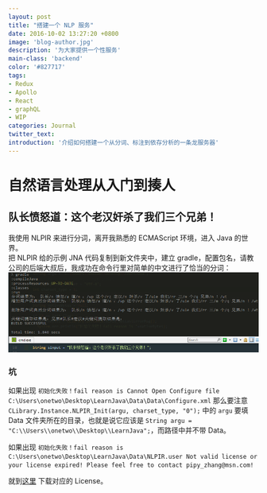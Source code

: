 ```yaml
---
layout: post
title: "搭建一个 NLP 服务"
date: 2016-10-02 13:27:20 +0800
image: 'blog-author.jpg'
description: '为大家提供一个性服务'
main-class: 'backend'
color: '#827717'
tags:
- Redux
- Apollo
- React
- graphQL
- WIP
categories: Journal
twitter_text:
introduction: '介绍如何搭建一个从分词、标注到依存分析的一条龙服务器'
---
```

# 自然语言处理从入门到揍人

## 队长愤怒道：这个老汉奸杀了我们三个兄弟！

我使用 NLPIR 来进行分词，离开我熟悉的 ECMAScript 环境，进入 Java 的世界。  
把 NLPIR 给的示例 JNA 代码复制到新文件夹中，建立 gradle，配置包名，请教公司的后端大叔后，我成功在命令行里对简单的中文进行了恰当的分词：  
![bugs](/assets/img/posts/nlpir1/nlp1.png)

### 坑

如果出现 ```初始化失败！fail reason is Cannot Open Configure file C:\Users\onetwo\Desktop\LearnJava\Data\Data\Configure.xml``` 那么要注意 ```CLibrary.Instance.NLPIR_Init(argu, charset_type, "0");``` 中的 ```argu``` 要填 Data 文件夹所在的目录，也就是说它应该是 ```String argu = "C:\\Users\\onetwo\\Desktop\\LearnJava";```，而路径中并不带 Data。

如果出现 ```初始化失败！fail reason is C:\Users\onetwo\Desktop\LearnJava\Data\NLPIR.user Not valid license or your license expired! Please feel free to contact pipy_zhang@msn.com!```  

就到[这里](https://github.com/NLPIR-team/NLPIR/tree/master/License/license%20for%20a%20month) 下载对应的 License。  

